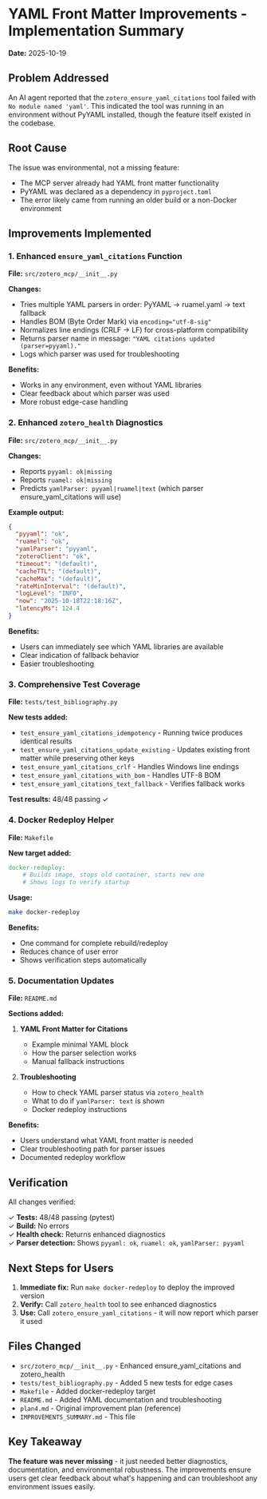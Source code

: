 # YAML Front Matter Improvements - Implementation Summary

**Date:** 2025-10-19

## Problem Addressed

An AI agent reported that the `zotero_ensure_yaml_citations` tool failed with `No module named 'yaml'`. This indicated the tool was running in an environment without PyYAML installed, though the feature itself existed in the codebase.

## Root Cause

The issue was environmental, not a missing feature:
- The MCP server already had YAML front matter functionality
- PyYAML was declared as a dependency in `pyproject.toml`
- The error likely came from running an older build or a non-Docker environment

## Improvements Implemented

### 1. Enhanced `ensure_yaml_citations` Function

**File:** `src/zotero_mcp/__init__.py`

**Changes:**
- Tries multiple YAML parsers in order: PyYAML → ruamel.yaml → text fallback
- Handles BOM (Byte Order Mark) via `encoding="utf-8-sig"`
- Normalizes line endings (CRLF → LF) for cross-platform compatibility
- Returns parser name in message: `"YAML citations updated (parser=pyyaml)."`
- Logs which parser was used for troubleshooting

**Benefits:**
- Works in any environment, even without YAML libraries
- Clear feedback about which parser was used
- More robust edge-case handling

### 2. Enhanced `zotero_health` Diagnostics

**File:** `src/zotero_mcp/__init__.py`

**Changes:**
- Reports `pyyaml: ok|missing`
- Reports `ruamel: ok|missing`
- Predicts `yamlParser: pyyaml|ruamel|text` (which parser ensure_yaml_citations will use)

**Example output:**
```json
{
  "pyyaml": "ok",
  "ruamel": "ok",
  "yamlParser": "pyyaml",
  "zoteroClient": "ok",
  "timeout": "(default)",
  "cacheTTL": "(default)",
  "cacheMax": "(default)",
  "rateMinInterval": "(default)",
  "logLevel": "INFO",
  "now": "2025-10-18T22:18:16Z",
  "latencyMs": 124.4
}
```

**Benefits:**
- Users can immediately see which YAML libraries are available
- Clear indication of fallback behavior
- Easier troubleshooting

### 3. Comprehensive Test Coverage

**File:** `tests/test_bibliography.py`

**New tests added:**
- `test_ensure_yaml_citations_idempotency` - Running twice produces identical results
- `test_ensure_yaml_citations_update_existing` - Updates existing front matter while preserving other keys
- `test_ensure_yaml_citations_crlf` - Handles Windows line endings
- `test_ensure_yaml_citations_with_bom` - Handles UTF-8 BOM
- `test_ensure_yaml_citations_text_fallback` - Verifies fallback works

**Test results:** 48/48 passing ✓

### 4. Docker Redeploy Helper

**File:** `Makefile`

**New target added:**
```makefile
docker-redeploy:
    # Builds image, stops old container, starts new one
    # Shows logs to verify startup
```

**Usage:**
```bash
make docker-redeploy
```

**Benefits:**
- One command for complete rebuild/redeploy
- Reduces chance of user error
- Shows verification steps automatically

### 5. Documentation Updates

**File:** `README.md`

**Sections added:**

1. **YAML Front Matter for Citations**
   - Example minimal YAML block
   - How the parser selection works
   - Manual fallback instructions

2. **Troubleshooting**
   - How to check YAML parser status via `zotero_health`
   - What to do if `yamlParser: text` is shown
   - Docker redeploy instructions

**Benefits:**
- Users understand what YAML front matter is needed
- Clear troubleshooting path for parser issues
- Documented redeploy workflow

## Verification

All changes verified:

✓ **Tests:** 48/48 passing (pytest)  
✓ **Build:** No errors  
✓ **Health check:** Returns enhanced diagnostics  
✓ **Parser detection:** Shows `pyyaml: ok`, `ruamel: ok`, `yamlParser: pyyaml`

## Next Steps for Users

1. **Immediate fix:** Run `make docker-redeploy` to deploy the improved version
2. **Verify:** Call `zotero_health` tool to see enhanced diagnostics
3. **Use:** Call `zotero_ensure_yaml_citations` - it will now report which parser it used

## Files Changed

- `src/zotero_mcp/__init__.py` - Enhanced ensure_yaml_citations and zotero_health
- `tests/test_bibliography.py` - Added 5 new tests for edge cases
- `Makefile` - Added docker-redeploy target
- `README.md` - Added YAML documentation and troubleshooting
- `plan4.md` - Original improvement plan (reference)
- `IMPROVEMENTS_SUMMARY.md` - This file

## Key Takeaway

**The feature was never missing** - it just needed better diagnostics, documentation, and environmental robustness. The improvements ensure users get clear feedback about what's happening and can troubleshoot any environment issues easily.
